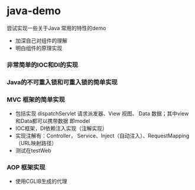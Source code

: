 # java-demo
尝试实现一些关于Java 常用的特性的demo
- 加深自己对组件的理解
- 明白组件的原理实现

### 非常简单的IOC和DI的实现

### Java的不可重入锁和可重入锁的简单实现

### MVC 框架的简单实现
- 包括实现 dispatchServlet 请求派发器、View 视图、 Data 数据；其中view和Data都可以携带数据 即model
- IOC框架，DI依赖注入实现（注解实现）
- 实现注解有：Controller， Service、Inject（自动注入）、RequestMapping（URL映射路径）
- 测试在testWeb

### AOP 框架实现
- 使用CGLIB生成的代理